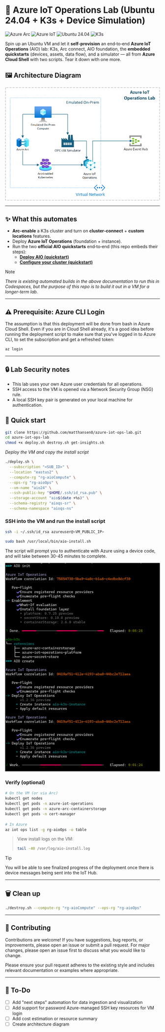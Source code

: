 # 🚀 Azure IoT Operations Lab (Ubuntu 24.04 + K3s + Device Simulation)

![Azure Arc](https://img.shields.io/badge/Azure%20Arc-Enabled-0078D4)
![Azure IoT](https://img.shields.io/badge/Azure%20IoT-Operations-0078D4?logo=microsoft-azure&logoColor=white)
![Ubuntu 24.04](https://img.shields.io/badge/Ubuntu-24.04-E95420)
![K3s](https://img.shields.io/badge/Kubernetes-K3s-326CE5)

Spin up an Ubuntu VM and let it **self‑provision** an end‑to‑end **Azure IoT Operations** (AIO) lab: K3s, Arc connect, AIO foundation, the **embedded quickstarts** (devices, assets, data flow), and a simulator — all from **Azure Cloud Shell** with two scripts. Tear it down with one more.

## 🖼️ Architecture Diagram

![Diagram](media/diagram.png)

---

## ✨ What this automates

- **Arc‑enable** a K3s cluster and turn on **cluster‑connect** + **custom locations** features.  
- Deploy **Azure IoT Operations** (foundation + instance).  
- Run the two **official AIO quickstarts** end‑to‑end (this repo embeds their steps):
  - **[Deploy AIO (quickstart)](https://learn.microsoft.com/azure/iot-operations/)** 
  - **[Configure your cluster (quickstart)](https://learn.microsoft.com/azure/iot-operations/get-started-end-to-end-sample/quickstart-configure)**

> [!NOTE]
> *There is existing automated builds in the above documentation to run this in Codespaces, but the purpose of this repo is to build it out in a VM for a longer-term lab.*

---

## ⚠️ Prerequisite: Azure CLI Login

The assumption is that this deployment will be done from bash in Azure Cloud Shell. Even if you are in Cloud Shell already, it's a good idea before running the deployment script to make sure that you've logged in to Azure CLI, to set the subscription and get a refreshed token:

```bash
az login
```

---

## 🔒 Lab Security notes

- This lab uses your own Azure user credentials for all operations.
- SSH access to the VM is opened via a Network Security Group (NSG) rule.
- A local SSH key pair is generated on your local machine for authentication.

## 🧪 Quick start

```bash
git clone https://github.com/matthansen0/azure-iot-ops-lab.git
cd azure-iot-ops-lab
chmod +x deploy.sh destroy.sh get-insights.sh
```

*Deploy the VM and copy the install script*

```bash
./deploy.sh \
  --subscription "<SUB_ID>" \
  --location "eastus2" \
  --compute-rg "rg-aioCompute" \
  --ops-rg "rg-aioOps" \
  --vm-name "aio24" \
  --ssh-public-key "$HOME/.ssh/id_rsa.pub" \
  --storage-account "aio$(date +%s)" \
  --schema-registry "aioqs-sr" \
  --schema-namespace "aioqs-ns"
```

### SSH into the VM and run the install script

```bash
ssh -i ~/.ssh/id_rsa azureuser@<VM_PUBLIC_IP>
```

```bash
sudo bash /usr/local/bin/aio-install.sh
```

The script will prompt you to authenticate with Azure using a device code, and will take between 30-45 minutes to complete.

![Install Script](media/install-script.png)

### Verify (optional)

```bash
# On the VM (or via Arc)
kubectl get nodes
kubectl get pods -n azure-iot-operations
kubectl get pods -n azure-arc-containerstorage
kubectl get pods -n cert-manager

# In Azure
az iot ops list -g rg-aioOps -o table
```

> View install logs on the VM:
>
> ```bash
> tail -40 /var/log/aio-install.log
> ```

> [!TIP]
> You will be able to see finalized progress of the deployment once there is device messages being sent into the IoT Hub.

---

## 🗑️ Clean up

```bash
./destroy.sh --compute-rg "rg-aioCompute" --ops-rg "rg-aioOps"
```

---

## 🤝 Contributing

Contributions are welcome! If you have suggestions, bug reports, or improvements, please open an issue or submit a pull request. For major changes, please open an issue first to discuss what you would like to change.

Please ensure your pull request adheres to the existing style and includes relevant documentation or examples where appropriate.

---

## 📝 To-Do

- [ ] Add "next steps" automation for data ingestion and visualization
- [ ] Add support for password Azure-managed SSH key resources for VM login
- [ ] Add cost estimation or resource summary
- [ ] Create architecture diagram
